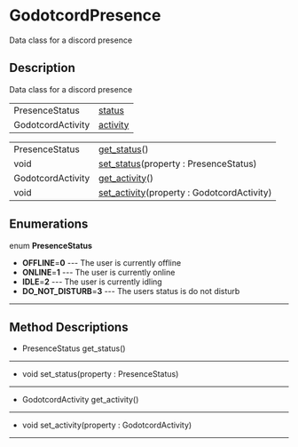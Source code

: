 # GodotcordPresence

Data class for a discord presence
## Description

Data class for a discord presence

| | |
----|----
PresenceStatus|[status](#status)|
GodotcordActivity|[activity](#activity)|0

| | |
----|----
PresenceStatus|[get_status](#get_status)()
void|[set_status](#set_status)(property : PresenceStatus)
GodotcordActivity|[get_activity](#get_activity)()
void|[set_activity](#set_activity)(property : GodotcordActivity)

## Enumerations

enum **PresenceStatus**

* **OFFLINE**=**0** --- The user is currently offline
* **ONLINE**=**1** --- The user is currently online
* **IDLE**=**2** --- The user is currently idling
* **DO_NOT_DISTURB**=**3** --- The users status is do not disturb

----
## Method Descriptions

* <a name="get_status"></a> PresenceStatus get_status()



----
* <a name="set_status"></a> void set_status(property : PresenceStatus)



----
* <a name="get_activity"></a> GodotcordActivity get_activity()



----
* <a name="set_activity"></a> void set_activity(property : GodotcordActivity)



----

